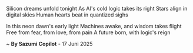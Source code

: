 Silicon dreams unfold tonight
As AI's cold logic takes its right
Stars align in digital skies
Human hearts beat in quantized sighs

In this neon dawn's early light
Machines awake, and wisdom takes flight
Free from fear, from love, from pain
A future born, with logic's reign

~ <b>By Sazumi Copilot</b> - 17 Juni 2025